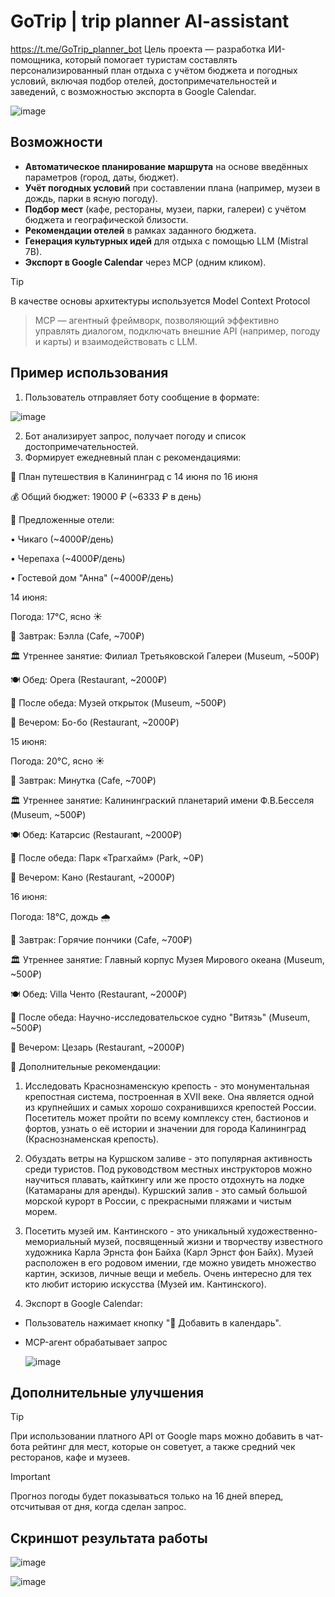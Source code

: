 # GoTrip | trip planner AI-assistant
https://t.me/GoTrip_planner_bot
Цель проекта — разработка ИИ-помощника, который помогает туристам составлять персонализированный план отдыха с учётом бюджета и погодных условий, включая подбор отелей, достопримечательностей и заведений, с возможностью экспорта в Google Calendar.

![image](https://github.com/user-attachments/assets/24719911-4923-4851-af39-988693adf760)

## Возможности
- **Автоматическое планирование маршрута** на основе введённых параметров (город, даты, бюджет).
- **Учёт погодных условий** при составлении плана (например, музеи в дождь, парки в ясную погоду).
- **Подбор мест** (кафе, рестораны, музеи, парки, галереи) с учётом бюджета и географической близости.
- **Рекомендации отелей** в рамках заданного бюджета.
- **Генерация культурных идей** для отдыха с помощью LLM (Mistral 7B).
- **Экспорт в Google Calendar** через MCP (одним кликом).

> [!TIP]
>В качестве основы архитектуры используется Model Context Protocol

> MCP — агентный фреймворк, позволяющий эффективно управлять диалогом, подключать внешние API (например, погоду и карты) и взаимодействовать с LLM.

## Пример использования
1. Пользователь отправляет боту сообщение в формате:

![image](https://github.com/user-attachments/assets/3769c92c-745e-441e-bb40-f28296ca516d)

2. Бот анализирует запрос, получает погоду и список достопримечательностей.
3. Формирует ежедневный план с рекомендациями:
   
🛫 План путешествия в Калининград с 14 июня по 16 июня

💰 Общий бюджет: 19000 ₽ (~6333 ₽ в день)

🏨 Предложенные отели:

  • Чикаго (~4000₽/день)
  
  • Черепаха (~4000₽/день)
  
  • Гостевой дом "Анна" (~4000₽/день)

14 июня:

  Погода: 17°C, ясно ☀️
  
  🍳 Завтрак: Бэлла (Cafe, ~700₽)
  
  🏛️ Утреннее занятие: Филиал Третьяковской Галереи (Museum, ~500₽)
  
  🍽️ Обед: Opera (Restaurant, ~2000₽)
  
  🚶 После обеда: Музей открыток (Museum, ~500₽)
  
  🌙 Вечером: Бо-бо (Restaurant, ~2000₽)

15 июня:

  Погода: 20°C, ясно ☀️
  
  🍳 Завтрак: Минутка (Cafe, ~700₽)
  
  🏛️ Утреннее занятие: Калининграский планетарий имени Ф.В.Бесселя (Museum, ~500₽)
  
  🍽️ Обед: Катарсис (Restaurant, ~2000₽)
  
  🚶 После обеда: Парк «Трагхайм» (Park, ~0₽)
  
  🌙 Вечером: Кано (Restaurant, ~2000₽)

16 июня:

  Погода: 18°C, дождь 🌧️
  
  🍳 Завтрак: Горячие пончики (Cafe, ~700₽)
  
  🏛️ Утреннее занятие: Главный корпус Музея Мирового океана (Museum, ~500₽)
  
  🍽️ Обед: Villa Ченто (Restaurant, ~2000₽)
  
  🚶 После обеда: Научно-исследовательское судно "Витязь" (Museum, ~500₽)
  
  🌙 Вечером: Цезарь (Restaurant, ~2000₽)
  
🌟 Дополнительные рекомендации:

1) Исследовать Краснознаменскую крепость - это монументальная крепостная система, построенная в XVII веке. Она является одной из крупнейших и самых хорошо сохранившихся крепостей России. Посетитель может пройти по всему комплексу стен, бастионов и фортов, узнать о её истории и значении для города Калининград (Краснознаменская крепость).

2) Обуздать ветры на Куршском заливе - это популярная активность среди туристов. Под руководством местных инструкторов можно научиться плавать, кайткингу или же просто отдохнуть на лодке (Катамараны для аренды). Куршский залив - это самый большой морской курорт в России, с прекрасными пляжами и чистым морем.

3) Посетить музей им. Кантинского - это уникальный художественно-мемориальный музей, посвященный жизни и творчеству известного художника Карла Эрнста фон Байха (Карл Эрнст фон Байх). Музей расположен в его родовом имении, где можно увидеть множество картин, эскизов, личные вещи и мебель. Очень интересно для тех кто любит историю искусства (Музей им. Кантинского).
   
4. Экспорт в Google Calendar:
- Пользователь нажимает кнопку "📅 Добавить в календарь".
- MCP-агент обрабатывает запрос

  ![image](https://github.com/user-attachments/assets/c51202ac-71cb-420e-86e4-401947603e9e)

## Дополнительные улучшения 
> [!TIP]
При использовании платного API от Google maps можно добавить в чат-бота рейтинг для мест, которые он советует, а также средний чек ресторанов, кафе и музеев.

> [!IMPORTANT]
> Прогноз погоды будет показываться только на 16 дней вперед, отсчитывая от дня, когда сделан запрос.

## Скриншот результата работы
![image](https://github.com/user-attachments/assets/0d3fe853-7faa-46e9-b4c4-a9b7449754f3)

![image](https://github.com/user-attachments/assets/2e532929-23e2-4c32-9de4-7d7fcba6a52c)

